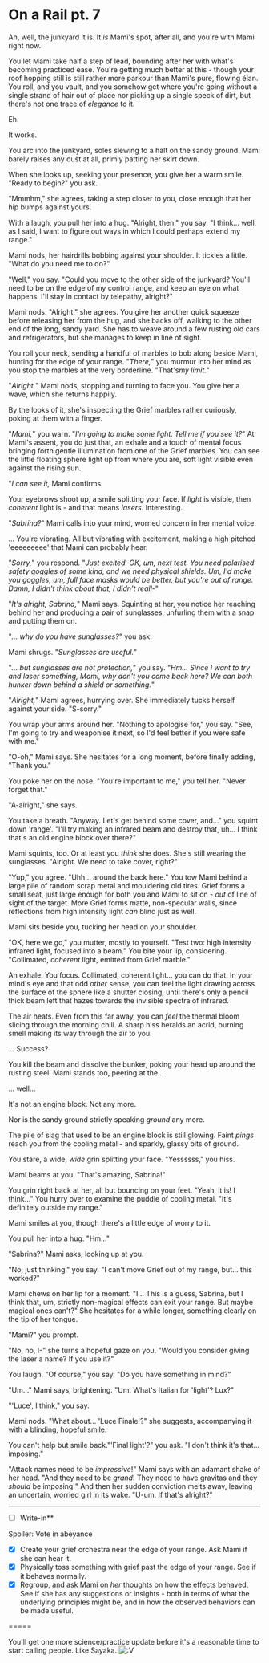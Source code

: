 # On a Rail pt. 7

Ah, well, the junkyard it is. It *is* Mami's spot, after all, and you're with Mami right now.

You let Mami take half a step of lead, bounding after her with what's becoming practiced ease. You're getting much better at this - though your roof hopping still is still rather more parkour than Mami's pure, flowing élan. You roll, and you vault, and you somehow get where you're going without a single strand of hair out of place nor picking up a single speck of dirt, but there's not one trace of *elegance* to it.

Eh.

It works.

You arc into the junkyard, soles slewing to a halt on the sandy ground. Mami barely raises any dust at all, primly patting her skirt down.

When she looks up, seeking your presence, you give her a warm smile. "Ready to begin?" you ask.

"Mmmhm," she agrees, taking a step closer to you, close enough that her hip bumps against yours.

With a laugh, you pull her into a hug. "Alright, then," you say. "I think... well, as I said, I want to figure out ways in which I could perhaps extend my range."

Mami nods, her hairdrills bobbing against your shoulder. It tickles a little. "What do you need me to do?"

"Well," you say. "Could you move to the other side of the junkyard? You'll need to be on the edge of my control range, and keep an eye on what happens. I'll stay in contact by telepathy, alright?"

Mami nods. "Alright," she agrees. You give her another quick squeeze before releasing her from the hug, and she backs off, walking to the other end of the long, sandy yard. She has to weave around a few rusting old cars and refrigerators, but she manages to keep in line of sight.

You roll your neck, sending a handful of marbles to bob along beside Mami, hunting for the edge of your range. "*There,*" you murmur into her mind as you stop the marbles at the very borderline. "That's*my limit.*"

"*Alright.*" Mami nods, stopping and turning to face you. You give her a wave, which she returns happily.

By the looks of it, she's inspecting the Grief marbles rather curiously, poking at them with a finger.

"*Mami,*" you warn. "*I'm going to make some light. Tell me if you see it?*" At Mami's assent, you do just that, an exhale and a touch of mental focus bringing forth gentle illumination from one of the Grief marbles. You can see the little floating sphere light up from where you are, soft light visible even against the rising sun.

"*I can see it,* Mami confirms.

Your eyebrows shoot up, a smile splitting your face. If *light* is visible, then *coherent* light is - and that means *lasers*. Interesting.

"*Sabrina?*" Mami calls into your mind, worried concern in her mental voice.

... You're vibrating. All but vibrating with excitement, making a high pitched 'eeeeeeeee' that Mami can probably hear.

"*Sorry,*" you respond. "*Just excited. OK, um, next test. You need polarised safety goggles of some kind, and we need physical shields. Um, I'd make you goggles, um, full face masks would be better, but you're out of range. Damn, I didn't think about that, I didn't reall-*"

"*It's alright, Sabrina,*" Mami says. Squinting at her, you notice her reaching behind her and producing a pair of sunglasses, unfurling them with a snap and putting them on.

"*... why do you have sunglasses?*" you ask.

Mami shrugs. "*Sunglasses are useful.*"

"*... but sunglasses are not protection,*" you say. "*Hm... Since I want to try and laser something, Mami, why don't you come back here? We can both hunker down behind a shield or something.*"

"*Alright,*" Mami agrees, hurrying over. She immediately tucks herself against your side. "S-sorry."

You wrap your arms around her. "Nothing to apologise for," you say. "See, I'm going to try and weaponise it next, so I'd feel better if you were safe with me."

"O-oh," Mami says. She hesitates for a long moment, before finally adding, "Thank you."

You poke her on the nose. "You're important to me," you tell her. "Never forget that."

"A-alright," she says.

You take a breath. "Anyway. Let's get behind some cover, and..." you squint down 'range'. "I'll try making an infrared beam and destroy that, uh... I think that's an old engine block over there?"

Mami squints, too. Or at least you *think* she does. She's still wearing the sunglasses. "Alright. We need to take cover, right?"

"Yup," you agree. "Uhh... around the back here." You tow Mami behind a large pile of random scrap metal and mouldering old tires. Grief forms a small seat, just large enough for both you and Mami to sit on - *out* of line of sight of the target. More Grief forms matte, non-specular walls, since reflections from high intensity light *can* blind just as well.

Mami sits beside you, tucking her head on your shoulder.

"OK, here we go," you mutter, mostly to yourself. "Test two: high intensity infrared light, focused into a beam." You bite your lip, considering. "Collimated, *coherent* light, emitted from Grief marble."

An exhale. You focus. Collimated, coherent light... you can do that. In your mind's eye and that odd *other* sense, you can feel the light drawing across the surface of the sphere like a shutter closing, until there's only a pencil thick beam left that hazes towards the invisible spectra of infrared.

The air heats. Even from this far away, you can *feel* the thermal bloom slicing through the morning chill. A sharp hiss heralds an acrid, burning smell making its way through the air to you.

... Success?

You kill the beam and dissolve the bunker, poking your head up around the rusting steel. Mami stands too, peering at the...

... well...

It's not an engine block. Not any more.

Nor is the sandy ground strictly speaking *ground* any more.

The pile of slag that used to be an engine block is still glowing. Faint *pings* reach you from the cooling metal - and sparkly, glassy bits of ground.

You stare, a wide, *wide* grin splitting your face. "Yessssss," you hiss.

Mami beams at you. "That's amazing, Sabrina!"

You grin right back at her, all but bouncing on your feet. "Yeah, it is! I think..." You hurry over to examine the puddle of cooling metal. "It's definitely outside my range."

Mami smiles at you, though there's a little edge of worry to it.

You pull her into a hug. "Hm..."

"Sabrina?" Mami asks, looking up at you.

"No, just thinking," you say. "I can't move Grief out of my range, but... this worked?"

Mami chews on her lip for a moment. "I... This is a guess, Sabrina, but I think that, um, strictly non-magical effects can exit your range. But maybe magical ones can't?" She hesitates for a while longer, something clearly on the tip of her tongue.

"Mami?" you prompt.

"No, no, I-" she turns a hopeful gaze on you. "Would you consider giving the laser a name? If you use it?"

You laugh. "Of course," you say. "Do you have something in mind?"

"Um..." Mami says, brightening. "Um. What's Italian for 'light'? Lux?"

"'Luce', I think," you say.

Mami nods. "What about... 'Luce Finale'?" she suggests, accompanying it with a blinding, hopeful smile.

You can't help but smile back."'Final light'?" you ask. "I don't think it's that... imposing."

"Attack names need to be *impressive*!" Mami says with an adamant shake of her head. "And they need to be *grand*! They need to have gravitas and they *should* be imposing!" And then her sudden conviction melts away, leaving an uncertain, worried girl in its wake. "U-um. If that's alright?"

---

- [ ] Write-in**

Spoiler: Vote in abeyance

- [x] Create your grief orchestra near the edge of your range. Ask Mami if she can hear it.
- [x] Physically toss something with grief past the edge of your range. See if it behaves normally.
- [x] Regroup, and ask Mami on *her* thoughts on how the effects behaved. See if she has any suggestions or insights - both in terms of what the underlying principles might be, and in how the observed behaviors can be made useful.

\=====​

You'll get one more science/practice update before it's a reasonable time to start calling people. Like Sayaka. ![:V](/styles/sv_smiles/xenforo/emot-v.gif ":V    :V")
